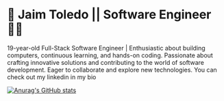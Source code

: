 <h1>👋 Jaim Toledo || Software Engineer👨‍💻</h1>

<p>19-year-old Full-Stack Software Engineer | Enthusiastic about building computers, continuous learning, and hands-on coding. Passionate about crafting innovative solutions and contributing to the world of software development. Eager to collaborate and explore new technologies. You can check out my linkedin in my bio</P>

[![Anurag's GitHub stats](https://github-readme-stats.vercel.app/api?username=jmasterr)](https://github.com/anuraghazra/github-readme-stats)






<!--
**jmasterr/jmasterr** is a ✨ _special_ ✨ repository because its `README.md` (this file) appears on your GitHub profile.

Here are some ideas to get you started:

- 🔭 I’m currently working on ...
- 🌱 I’m currently learning ...
- 👯 I’m looking to collaborate on ...
- 🤔 I’m looking for help with ...
- 💬 Ask me about ...
- 📫 How to reach me: ...
- 😄 Pronouns: ...
- ⚡ Fun fact: ...
-->

